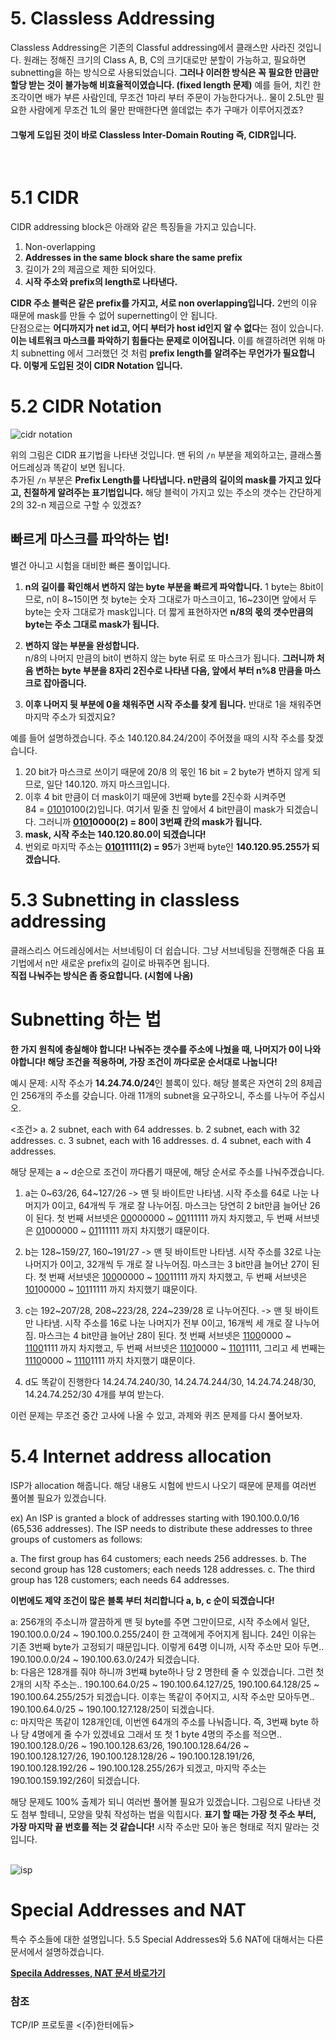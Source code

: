# 5. Classless Addressing

Classless Addressing은 기존의 Classful addressing에서 클래스만 사라진 것입니다. 원래는 정해진 크기의 Class A, B, C의 크기대로만 분할이 가능하고, 필요하면 subnetting을 하는 방식으로 사용되었습니다. **그러나 이러한 방식은 꼭 필요한 만큼만 할당 받는 것이 불가능해 비효율적이였습니다. (fixed length 문제)** 예를 들어, 치킨 한 조각이면 배가 부른 사람인데, 무조건 1마리 부터 주문이 가능한다거나.. 물이 2.5L만 필요한 사람에게 무조건 1L의 물만 판매한다면 쓸데없는 추가 구매가 이루어지겠죠?
<br/>


#### 그렇게 도입된 것이 바로 Classless Inter-Domain Routing 즉, CIDR입니다.     
<br/>

# 5.1 CIDR
CIDR addressing block은 아래와 같은 특징들을 가지고 있습니다.

1. Non-overlapping
2. **Addresses in the same block share the same prefix**
3. 길이가 2의 제곱으로 제한 되어있다.
4. **시작 주소와 prefix의 length로 나타낸다.**

**CIDR 주소 블럭은 같은 prefix를 가지고, 서로 non overlapping입니다.** 2번의 이유 때문에 mask를 만들 수 없어 supernetting이 안 됩니다.    
단점으로는 **어디까지가 net id고, 어디 부터가 host id인지 알 수 없다**는 점이 있습니다. **이는 네트워크 마스크를 파악하기 힘들다는 문제로 이어집니다.** 이를 해결하려면 위해 마치 subnetting 에서 그러했던 것 처럼 **prefix length를 알려주는 무언가가 필요합니다. 이렇게 도입된 것이 CIDR Notation 입니다.**
<br/>

# 5.2 CIDR Notation
![cidr notation](https://user-images.githubusercontent.com/71186266/168458067-615efe85-7c8e-4396-93ac-6344647a95b9.PNG)

위의 그림은 CIDR 표기법을 나타낸 것입니다. 
맨 뒤의 `/n` 부분을 제외하고는, 클래스풀 어드레싱과 똑같이 보면 됩니다.    
추가된 `/n` 부분은 **Prefix Length를 나타냅니다. n만큼의 길이의 mask를 가지고 있다고, 친절하게 알려주는 표기법입니다.** 해당 블럭이 가지고 있는 주소의 갯수는 간단하게 2의 32-n 제곱으로 구할 수 있겠죠?

## 빠르게 마스크를 파악하는 법!
별건 아니고 시험을 대비한 빠른 풀이입니다.
1. **n의 길이를 확인해서 변하지 않는 byte 부분을 빠르게 파악합니다.** 
1 byte는 8bit이므로, n이 8~15이면 첫 byte는 숫자 그대로가 마스크이고, 16~23이면 앞에서 두 byte는 숫자 그대로가 mask입니다. 더 짧게 표현하자면 **n/8의 몫의 갯수만큼의 byte는 주소 그대로 mask가 됩니다.** <br/>        
    
2. **변하지 않는 부분을 완성합니다.**    
n/8의 나머지 만큼의 bit이 변하지 않는 byte 뒤로 또 마스크가 됩니다. **그러니까 처음 변하는 byte 부분을 8자리 2진수로 나타낸 다음,  앞에서 부터 n%8 만큼을 마스크로 잡아줍니다.** <br/>


3. **이후 나머지 뒷 부분에 0을 채워주면 시작 주소를 찾게 됩니다.**
반대로 1을 채워주면 마지막 주소가 되겠지요?

예를 들어 설명하겠습니다.
주소 140.120.84.24/20이 주어졌을 때의 시작 주소를 찾겠습니다.
1. 20 bit가 마스크로 쓰이기 때문에 20/8 의 몫인 16 bit = 2 byte가 변하지 않게 되므로, 일단 140.120. 까지 마스크입니다.
2. 이후 4 bit 만큼이 더 mask이기 때문에 3번째 byte를 2진수화 시켜주면    
84 = <U>0101</U>0100(2)입니다. 여기서 밑줄 친 앞에서 4 bit만큼이 mask가 되겠습니다. 그러니까 **<U>0101</U>0000(2) = 80이 3번째 칸의 mask가 됩니다.**
3. **mask, 시작 주소는 140.120.80.0이 되겠습니다!**
4. 번외로 마지막 주소는 **<U>0101</U>1111(2) = 95**가 3번째 byte인 **140.120.95.255가 되겠습니다.**


# 5.3 Subnetting in classless addressing
클래스리스 어드레싱에서는 서브네팅이 더 쉽습니다. 그냥 서브네팅을 진행해준 다음 표기법에서 n만 새로운 prefix의 길이로 바꿔주면 됩니다. <br/>
**직접 나눠주는 방식은 좀 중요합니다. (시험에 나옴)**

# Subnetting 하는 법
**한 가지 원칙에 충실해야 합니다! 나눠주는 갯수를 주소에 나눴을 때, 나머지가 0이 나와야합니다! 해당 조건을 적용하며, 가장 조건이 까다로운 순서대로 나눕니다!**

예시 문제: 시작 주소가 **14.24.74.0/24**인 블록이 있다. 해당 블록은 자연히 2의 8제곱인 256개의 주소를 갖습니다. 아래 11개의 subnet을 요구하오니, 주소를 나누어 주십시오.

<조건>
a. 2 subnet, each with 64 addresses.
b. 2 subnet, each with 32 addresses.
c. 3 subnet, each with 16 addresses.
d. 4 subnet, each with 4 addresses.

해당 문제는 a ~ d순으로 조건이 까다롭기 때문에, 해당 순서로 주소를 나눠주겠습니다.
1. a는 0\~63/26, 64\~127/26 -> 맨 뒷 바이트만 나타냄. 시작 주소를 64로 나눈 나머지가 0이고, 64개씩 두 개로 잘 나누어짐. 마스크는 당연히 2 bit만큼 늘어난 26이 된다. 첫 번째 서브넷은 <U>00</U>000000 \~ <U>00</U>111111 까지 차지했고, 두 번째 서브넷은 <U>01</U>000000 \~ <U>01</U>111111 까지 차지했기 떄문이다. <br/>

2. b는 128\~159/27, 160\~191/27 -> 맨 뒷 바이트만 나타냄. 시작 주소를 32로 나눈 나머지가 0이고, 32개씩 두 개로 잘 나누어짐. 마스크는 3 bit만큼 늘어난 27이 된다. 첫 번째 서브넷은 <U>100</U>00000 \~ <U>100</U>11111 까지 차지했고, 두 번째 서브넷은 <U>101</U>00000 \~ <U>101</U>11111 까지 차지했기 떄문이다. <br/>

3. c는 192\~207/28, 208\~223/28, 224\~239/28 로 나누어진다. -> 맨 뒷 바이트만 나타냄. 시작 주소를 16로 나눈 나머지가 전부 0이고, 16개씩 세 개로 잘 나누어짐. 마스크는 4 bit만큼 늘어난 28이 된다. 첫 번째 서브넷은 <U>1100</U>0000 \~ <U>1100</U>1111 까지 차지했고, 두 번째 서브넷은 <U>1101</U>0000 \~ <U>1101</U>1111, 그리고 세 번째는 <U>1110</U>0000 \~ <U>1110</U>1111 까지 차지했기 떄문이다. <br/>

4. d도 똑같이 진행한다 14.24.74.240/30, 14.24.74.244/30, 14.24.74.248/30, 14.24.74.252/30 4개를 부여 받는다.

이런 문제는 무조건 중간 고사에 나올 수 있고, 과제와 퀴즈 문제를 다시 풀어보자.


# 5.4 Internet address allocation
ISP가 allocation 해줍니다. 해당 내용도 시험에 반드시 나오기 때문에 문제를 여러번 풀어볼 필요가 있겠습니다.

ex) An ISP is granted a block of addresses starting with 190.100.0.0/16 (65,536 addresses). The ISP needs to distribute these addresses to three groups of customers as follows:

a. The first group has 64 customers; each needs 256 addresses. 
b. The second group has 128 customers; each needs 128 addresses. 
c. The third group has 128 customers; each needs 64 addresses.

**이번에도 제약 조건이 많은 블록 부터 처리합니다 a, b, c 순이 되겠습니다!**

a: 256개의 주소니까 깔끔하게 맨 뒷 byte를 주면 그만이므로, 시작 주소에서
   일단, 190.100.0.0/24 \~ 190.100.0.255/24이 한 고객에게 주어지게 됩니다.
   24인 이유는 기존 3번째 byte가 고정되기 때문입니다. 이렇게 64명 이니까, 시작 주소만 모아 두면.. 190.100.0.0/24 \~ 190.100.63.0/24가 되겠습니다. <br/>
b: 다음은 128개를 줘야 하니까 3번쨰 byte하나 당 2 명한테 줄 수 있겠습니다.
    그런 첫 2개의 시작 주소는.. 190.100.64.0/25 \~ 190.100.64.127/25, 190.100.64.128/25 \~ 190.100.64.255/25가 되겠습니다. 이후는 똑같이 주어지고, 시작 주소만 모아두면..  190.100.64.0/25 \~ 190.100.127.128/25이 되겠습니다. <br/>
c: 마지막은 똑같이 128개인데, 이번엔 64개의 주소를 나눠줍니다. 즉, 3번째 byte   하나 당 4명에게 줄 수가 있겠네요 그래서 또 첫 1 byte 4명의 주소를 적으면..
190.100.128.0/26 \~ 190.100.128.63/26, 190.100.128.64/26 \~ 190.100.128.127/26, 190.100.128.128/26 \~ 190.100.128.191/26, 190.100.128.192/26 \~ 190.100.128.255/26가 되겠고, 마지막 주소는 190.100.159.192/26이 되겠습니다.  <br/>

해당 문제도 100% 출제가 되니 여러번 풀어볼 필요가 있겠습니다. 그림으로 나타낸 것도 첨부 할테니, 모양을 맞춰 작성하는 법을 익힙시다. **표기 할 때는 가장 첫 주소 부터, 가장 마지막 끝 번호를 적는 것 같습니다!** 시작 주소만 모아 놓은 형태로 적지 말라는 것 입니다. <br/><br/>

![isp](https://user-images.githubusercontent.com/71186266/168461574-dcf62850-edc8-492d-a076-1de8ed0a5bad.PNG)



# Special Addresses and NAT
특수 주소들에 대한 설명입니다. 5.5 Special Addresses와 5.6 NAT에 대해서는 다른 문서에서 설명하겠습니다. 

**[Specila Addresses, NAT 문서 바로가기](https://github.com/binary-ho/TIL-public/blob/main/3%ED%95%99%EB%85%84%201%ED%95%99%EA%B8%B0/Computer%20Network/Special%20Addresses%20and%20NAT.md)**

### 참조
TCP/IP 프로토콜 <(주)한터에듀>
